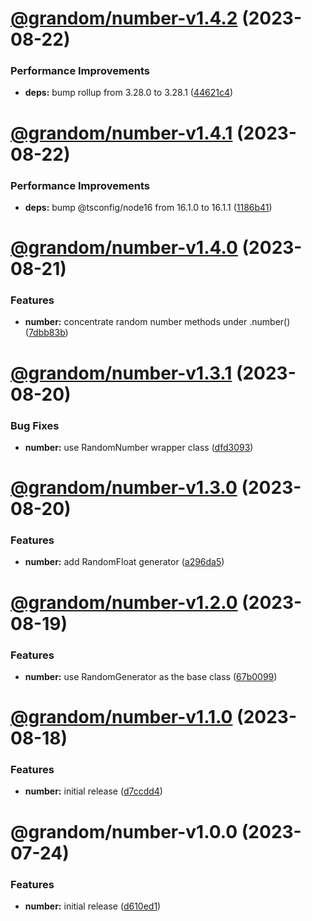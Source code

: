 # [@grandom/number-v1.4.2](https://github.com/grandom-library/grandom-js/compare/@grandom/number-v1.4.1...@grandom/number-v1.4.2) (2023-08-22)


### Performance Improvements

* **deps:** bump rollup from 3.28.0 to 3.28.1 ([44621c4](https://github.com/grandom-library/grandom-js/commit/44621c4c01d07beeffe44dcfb7984b4c0ff0599c))

# [@grandom/number-v1.4.1](https://github.com/grandom-library/grandom-js/compare/@grandom/number-v1.4.0...@grandom/number-v1.4.1) (2023-08-22)


### Performance Improvements

* **deps:** bump @tsconfig/node16 from 16.1.0 to 16.1.1 ([1186b41](https://github.com/grandom-library/grandom-js/commit/1186b418ac99f5333eb25f5b50164b2c863061bc))

# [@grandom/number-v1.4.0](https://github.com/grandom-library/grandom-js/compare/@grandom/number-v1.3.1...@grandom/number-v1.4.0) (2023-08-21)


### Features

* **number:** concentrate random number methods under .number() ([7dbb83b](https://github.com/grandom-library/grandom-js/commit/7dbb83b706e17550892e1bdc8a1045b41f7ed6b3))

# [@grandom/number-v1.3.1](https://github.com/grandom-library/grandom-js/compare/@grandom/number-v1.3.0...@grandom/number-v1.3.1) (2023-08-20)


### Bug Fixes

* **number:** use RandomNumber wrapper class ([dfd3093](https://github.com/grandom-library/grandom-js/commit/dfd3093c589f88d015c668eed6a958ab67baf87d))

# [@grandom/number-v1.3.0](https://github.com/grandom-library/grandom-js/compare/@grandom/number-v1.2.0...@grandom/number-v1.3.0) (2023-08-20)


### Features

* **number:** add RandomFloat generator ([a296da5](https://github.com/grandom-library/grandom-js/commit/a296da536ffbd4fb632e54aa5a38ad05cb05be53))

# [@grandom/number-v1.2.0](https://github.com/grandom-library/grandom-js/compare/@grandom/number-v1.1.0...@grandom/number-v1.2.0) (2023-08-19)


### Features

* **number:** use RandomGenerator as the base class ([67b0099](https://github.com/grandom-library/grandom-js/commit/67b00997da1bcc25067ff366e58825d80a43b54d))

# [@grandom/number-v1.1.0](https://github.com/grandom-library/grandom-js/compare/@grandom/number-v1.0.1...@grandom/number-v1.1.0) (2023-08-18)


### Features

* **number:** initial release ([d7ccdd4](https://github.com/grandom-library/grandom-js/commit/d7ccdd4a10ac3029bc02e7410ab603237f94940b))

# @grandom/number-v1.0.0 (2023-07-24)


### Features

* **number:** initial release ([d610ed1](https://github.com/grandom-library/grandom-js/commit/d610ed13608cd60f54cf64f3e62971ad35f08c6b))
